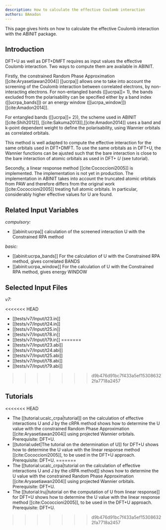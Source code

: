 ```yaml
---
description: How to calculate the effective Coulomb interaction
authors: BAmadon
---
```

<!--- This  file has been generated automatically from the corresponding _* source file. DO NOT EDIT. Edit the source file instead. -->

This page gives hints on how to calculate the effective Coulomb interaction with the ABINIT package.

## Introduction

DFT+U as well as DFT+DMFT requires as input values the effective Coulomb
interaction. Two ways to compute them are available in ABINIT.

Firstly, the constrained Random Phase Approximation [[cite:Aryasetiawan2004]]
[[ucrpa]] allows one to take into account the screening of the Coulomb
interaction between correlated electrons, by non-interacting electrons. For
non-entangled bands ([[ucrpa]]= 1), the bands excluded from the polarisability
can be specified either by a band index ([[ucrpa_bands]]) or an energy window
([[ucrpa_window]]) [[cite:Amadon2014]].

For entangled bands ([[ucrpa]]= 2}), the scheme used in ABINIT
[[cite:Shih2012]], [[cite:Sakuma2013]],[[cite:Amadon2014]] uses a band and
k-point dependent weight to define the polarisability, using Wannier orbitals
as correlated orbitals.

This method is well adapted to compute the effective interaction for the same
orbitals used in DFT+DMFT. To use the same orbitals as in DFT+U, the Wannier
functions can be ajusted such that the bare interaction is close to the bare
interaction of atomic orbitals as used in DFT+ _U_ (see tutorial).

Secondly, a linear response method [[cite:Cococcioni2005]] is implemented. The
implementation is not yet in production. The implementation in ABINIT takes
into account the truncated atomic orbitals from PAW and therefore differs from
the original work [[cite:Cococcioni2005]] treating full atomic orbitals. In
particular, considerably higher effective values for U are found.



## Related Input Variables

*compulsory:*

- [[abinit:ucrpa]]  calculation of the screened interaction U with the Constrained RPA method
 
*basic:*

- [[abinit:ucrpa_bands]]  For the calculation of U with the Constrained RPA method, gives correlated BANDS
- [[abinit:ucrpa_window]]  For the calculation of U with the Constrained RPA method, gives energy WINDOW
 

## Selected Input Files

*v7:*

<<<<<<< HEAD
- [[tests/v7/Input/t23.in]]
- [[tests/v7/Input/t24.in]]
- [[tests/v7/Input/t25.in]]
- [[tests/v7/Input/t78.in]]
- [[tests/v7/Input/t79.in]]
=======
- [[tests/v7/Input/t23.abi]]
- [[tests/v7/Input/t24.abi]]
- [[tests/v7/Input/t25.abi]]
- [[tests/v7/Input/t78.abi]]
- [[tests/v7/Input/t79.abi]]
>>>>>>> d9b476d91bc7f433a5ef153086322fa7718a2457
 

## Tutorials

<<<<<<< HEAD
* The [[tutorial:ucalc_crpa|tutorial]] on the calculation of effective interactions U and J by the cRPA method shows how to determine the U value with the constrained Random Phase Approximation [[cite:Aryasetiawan2004]] using projected Wannier orbitals. Prerequisite: DFT+U.
* [[tutorial:udet|The tutorial on the determination of U]] for DFT+U shows how to determine the U value with the linear response method [[cite:Cococcioni2005]], to be used in the DFT+U approach. Prerequisite: DFT+U.
=======
* The [[tutorial:ucalc_crpa|tutorial on the calculation of effective interactions U and J by the cRPA method]] shows how to determine the U value with the constrained Random Phase Approximation [[cite:Aryasetiawan2004]] using projected Wannier orbitals. Prerequisite: DFT+U.
* The [[tutorial:lruj|tutorial on the computation of U from linear response]] for DFT+U shows how to determine the U value with the linear response method [[cite:Cococcioni2005]], to be used in the DFT+U approach. Prerequisite: DFT+U.
>>>>>>> d9b476d91bc7f433a5ef153086322fa7718a2457


